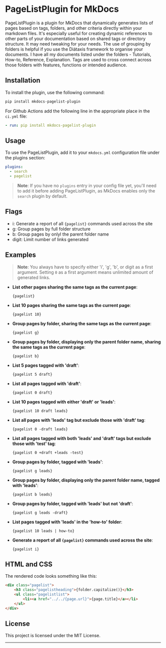 # PageListPlugin for MkDocs

PageListPlugin is a plugin for MkDocs that dynamically generates lists of pages based on tags, folders, and other criteria directly within your markdown files. It's especially useful for creating dynamic references to other parts of your documentation based on shared tags or directory structure. It may need tweaking for your needs.  The use of grouping by folders is helpful if you use the Diátaxis framework to organise your documents.  I have all my documents listed under the folders - Tutorials, How-to, Reference, 
Explanation. Tags are used to cross connect across those folders with features, functions or intended audience. 


## Installation

To install the plugin, use the following command:

```bash
pip install mkdocs-pagelist-plugin
```

For Github Actions add the following line in the appropriate place in the `ci.yml` file:

```yaml
- run: pip install mkdocs-pagelist-plugin  
```


## Usage

To use the PageListPlugin, add it to your `mkdocs.yml` configuration file under the plugins section:

```yaml
plugins:
  - search
  - pagelist
```

> **Note**: If you have no `plugins` entry in your config file yet, you'll need to add it before adding PageListPlugin, as MkDocs enables only the `search` plugin by default.

## Flags
- i: Generate a report of all `{pagelist}` commands used across the site
- g: Group pages by full folder structure
- b: Group pages by onlyl the parent folder name
- digit: Limit number of links generated

## Examples

> **Note**: You always have to specify either 'i', 'g', 'b', or digit as a first argument. Setting `0` as a first argument means unlimited amount of generated links.

- **List other pages sharing the same tags as the current page**:
  ```
  {pagelist}
  ```

- **List 10 pages sharing the same tags as the current page**:
  ```
  {pagelist 10}
  ```

- **Group pages by folder, sharing the same tags as the current page**:
  ```
  {pagelist g}
  ```

- **Group pages by folder, displaying only the parent folder name, sharing the same tags as the current page**:
  ```
  {pagelist b}
  ```

- **List 5 pages tagged with 'draft'**:
  ```
  {pagelist 5 draft}
  ```

- **List all pages tagged with 'draft'**:
  ```
  {pagelist 0 draft}
  ```

- **List 10 pages tagged with either 'draft' or 'leads'**:
  ```
  {pagelist 10 draft leads}
  ```

- **List all pages with 'leads' tag but exclude those with 'draft' tag**:
  ```
  {pagelist 0 -draft leads}
  ```

- **List all pages tagged with both 'leads' and 'draft' tags but exclude those with 'test' tag**:
  ```
  {pagelist 0 +draft +leads -test}
  ```

- **Group pages by folder, tagged with 'leads'**:
  ```
  {pagelist g leads}
  ```

- **Group pages by folder, displaying only the parent folder name, tagged with 'leads'**:
  ```
  {pagelist b leads}
  ```

- **Group pages by folder, tagged with 'leads' but not 'draft'**:
  ```
  {pagelist g leads -draft}
  ```

- **List pages tagged with 'leads' in the 'how-to' folder**:
  ```
  {pagelist 10 leads | how-to}
  ```

- **Generate a report of all `{pagelist}` commands used across the site**:
  ```
  {pagelist i}
  ```

## HTML and CSS

The rendered code looks something like this:

```html
<div class="pagelist">
	<h3 class="pagelistheading">{folder.capitalize()}</h3>
	<ul class="pagelistlist">
		<li><a href="../../{page.url}">{page.title}</a></li>
	</ul>
</div>
```

## License

This project is licensed under the MIT License.

---
